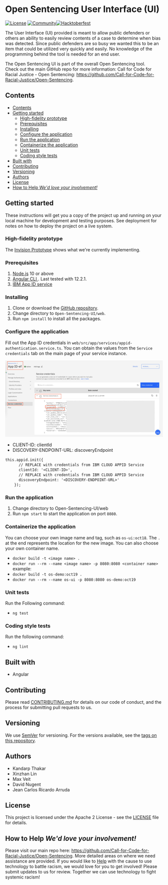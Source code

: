 # Open Sentencing User Interface (UI)

[![License](https://img.shields.io/badge/License-Apache2-blue.svg)](https://www.apache.org/licenses/LICENSE-2.0) [![Community](https://img.shields.io/badge/Join-Community-blue.svg)](https://developer.ibm.com/callforcode/racial-justice/get-started/)[![Hacktoberfest](https://img.shields.io/badge/Hacktoberfest-orange.svg)](https://call-for-code-for-racial-justice.github.io/Hacktoberfest/#/?id=main)

The User Interface (UI) provided is meant to allow public defenders or others an ability to easily review contents of a case to determine when bias was detected. Since public defenders are so busy we wanted this to be an item that could be utilized very quickly and easily. No knowledge of the programming behind the tool is needed for an end user.

The Open Sentencing UI is part of the overall Open Sentencing tool.  
Check out the main GitHub repo for more information:
Call for Code for Racial Justice - Open Sentencing: https://github.com/Call-for-Code-for-Racial-Justice/Open-Sentencing.

## Contents

- [Contents](#contents)
- [Getting started](#getting-started)
  - [High-fidelity prototype](#high-fidelity-prototype)
  - [Prerequisites](#prerequisites)
  - [Installing](#installing)
  - [Configure the application](#configure-the-application)
  - [Run the application](#run-the-application)
  - [Containerize the application](#containerize-the-application)
  - [Unit tests](#unit-tests)
  - [Coding style tests](#coding-style-tests)
- [Built with](#built-with)
- [Contributing](#contributing)
- [Versioning](#versioning)
- [Authors](#authors)
- [License](#license)
- [How to Help _We'd love your involvement!_](#how-to-help-wed-love-your-involvement)

## Getting started

These instructions will get you a copy of the project up and running on your local machine for development and testing purposes. See deployment for notes on how to deploy the project on a live system.

### High-fidelity prototype

The [Invision Prototype](https://ibm.invisionapp.com/share/Q5O0KIVUNE8#/screens) shows what we're currently implementing.

### Prerequisites

1. [Node.js](https://nodejs.org/en/) 10 or above
2. [Angular CLI ](https://angular.io/cli). Last tested with 12.2.1.
3. [IBM App ID service](https://cloud.ibm.com/catalog/services/app-id)

### Installing

1. Clone or download the [GitHub repository](https://github.com/Call-for-Code-for-Racial-Justice/Open-Sentencing-UI).
1. Change directory to `Open-Sentencing-UI/web`.
1. Run `npm install` to install all the packages.

### Configure the application

Fill out the App ID credentials in `web/src/app/services/appid-authentication.service.ts`. You can obtain the values from the `Service credentials` tab on the main page of your service instance.

![](images/creds.png)

- CLIENT-ID: clientId
- DISCOVERY-ENDPOINT-URL: discoveryEndpoint

```
this.appid.init({
      // REPLACE with credentials from IBM CLOUD APPID Service
      clientId: '<CLIENT-ID>',
      // REPLACE with credentials from IBM CLOUD APPID Service
      discoveryEndpoint: '<DISCOVERY-ENDPOINT-URL>'
    });
```

### Run the application

1. Change directory to Open-Sentencing-UI/web
2. Run `npm start` to start the application on port `8080`.

### Containerize the application

You can choose your own image name and tag, such as `os-ui:oct18`. The `.` at the end represents the location for the new image. You can also choose your own container name.

- `docker build -t <image name> .`
- `docker run --rm --name <image name> -p 8080:8080 <container name>`
  example:
- `docker build -t os-demo:oct19 .`
- `docker run --rm --name os-ui -p 8080:8080 os-demo:oct19`

### Unit tests

Run the Following command:

- `ng test`

### Coding style tests

Run the following command:

- `ng lint`

## Built with

- Angular

## Contributing

Please read [CONTRIBUTING.md](https://github.com/Call-for-Code-for-Racial-Justice/Open-Sentencing/blob/master/CONTRIBUTING.md) for details on our code of conduct, and the process for submitting pull requests to us.

## Versioning

We use [SemVer](http://semver.org/) for versioning. For the versions available, see the [tags on this repository](https://github.com/your/project/tags).

## Authors

- Kandarp Thakar
- Xinzhan Lin
- Max Veit
- David Nugent
- Jean Carlos Ricardo Arruda

## License

This project is licensed under the Apache 2 License - see the [LICENSE](LICENSE) file for details.

## How to Help _We'd love your involvement!_

Please visit our main repo here: https://github.com/Call-for-Code-for-Racial-Justice/Open-Sentencing. More detailed areas on where we need assistance are provided.
If you would like to [Help](https://developer.ibm.com/callforcode/racial-justice/) with the cause to use technology to battle racism, we would love for you to get involved! Please submit updates to us for review.
Together we can use technology to fight systemic racism!
